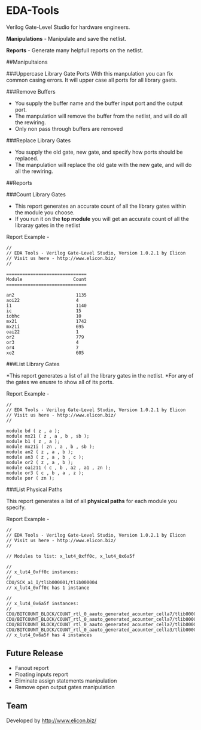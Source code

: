 # EDA-Tools

Verilog Gate-Level Studio for hardware engineers.

**Manipulations**  - Manipulate and save the netlist.

**Reports** - Generate many helpfull reports on the netlist.

##Manipultaions

###Uppercase Library Gate Ports
With this manpulation you can fix common casing errors. It will upper case all ports for all library gaets.

###Remove Buffers
- You supply the buffer name and the buffer input port and the output port.
- The manpulation will remove the buffer from the netlist, and will do all the rewiring.
- Only non pass through buffers are removed

###Replace Library Gates
- You supply the old gate, new gate, and specify how ports should be replaced.
- The manpulation will replace the old gate with the new gate, and will do all the rewiring.

##Reports

###Count Library Gates

- This report generates an accurate count of all the library gates within the module you choose.
- If you run it on the **top module** you will get an accurate count of all the libraray gates in the netlist

Report Example - 
```
//
// EDA Tools - Verilog Gate-Level Studio, Version 1.0.2.1 by Elicon
// Visit us here - http://www.elicon.biz/
//

==============================
Module                   Count
==============================

an2                       1135
aoi22                     4
i1                        1140
ic                        15
iobhc                     10
mx21                      1742
mx21i                     695
oai22                     1
or2                       779
or3                       4
or4                       7
xo2                       605
```

###List Library Gates

*This report generates a list of all the library gates in the netlist.
*For any of the gates we enusre to show all of its ports.

Report Example - 
```
//
// EDA Tools - Verilog Gate-Level Studio, Version 1.0.2.1 by Elicon
// Visit us here - http://www.elicon.biz/
//

module bd ( z , a );
module mx21 ( z , a , b , sb );
module b1 ( z , a );
module mx21i ( zn , a , b , sb );
module an2 ( z , a , b );
module an3 ( z , a , b , c );
module or2 ( z , a , b );
module oai211 ( c , b , a2 , a1 , zn );
module or3 ( c , b , a , z );
module por ( zn );
```


###List Physical Paths

This report generates a list of all **physical paths** for each module you specify.

Report Example - 
```
//
// EDA Tools - Verilog Gate-Level Studio, Version 1.0.2.1 by Elicon
// Visit us here - http://www.elicon.biz/
//

// Modules to list: x_lut4_0xff0c, x_lut4_0x6a5f

//
// x_lut4_0xff0c instances:
//
CDU/SCK_a1_I/tlib000001/tlib000004
// x_lut4_0xff0c has 1 instance

//
// x_lut4_0x6a5f instances:
//
CDU/BITCOUNT_BLOCK/COUNT_rtl_0_aauto_generated_acounter_cella7/tlib000001/tlib000073
CDU/BITCOUNT_BLOCK/COUNT_rtl_0_aauto_generated_acounter_cella7/tlib000001/tlib000074
CDU/BITCOUNT_BLOCK/COUNT_rtl_0_aauto_generated_acounter_cella7/tlib000001/tlib000075
CDU/BITCOUNT_BLOCK/COUNT_rtl_0_aauto_generated_acounter_cella3/tlib000001/tlib000062
// x_lut4_0x6a5f has 4 instances
```

## Future Release
- Fanout report
- Floating inputs report
- Eliminate assign statements manipulation
- Remove open output gates manipulation

## Team

Developed by http://www.elicon.biz/
